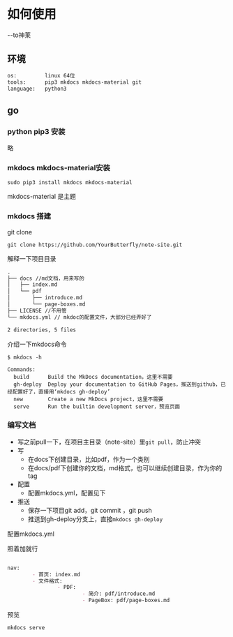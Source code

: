 # 如何使用

--to神莱

## 环境

```txt
os:         linux 64位
tools:      pip3 mkdocs mkdocs-material git
language:   python3
```

## go

### python pip3 安装

略

### mkdocs mkdocs-material安装

```shell
sudo pip3 install mkdocs mkdocs-material
```
mkdocs-material 是主题
### mkdocs 搭建

git clone

```shell
git clone https://github.com/YourButterfly/note-site.git
```

解释一下项目目录

```txt
.
├── docs //md文档，用来写的
│   ├── index.md
│   └── pdf
│       ├── introduce.md
│       └── page-boxes.md
├── LICENSE //不用管
└── mkdocs.yml // mkdoc的配置文件，大部分已经弄好了

2 directories, 5 files

```
介绍一下mkdocs命令

```shell
$ mkdocs -h

Commands:
  build      Build the MkDocs documentation，这里不需要
  gh-deploy  Deploy your documentation to GitHub Pages，推送到github，已经配置好了，直接用‘mkdocs gh-deploy’
  new        Create a new MkDocs project，这里不需要
  serve      Run the builtin development server，预览页面
```

### 编写文档

- 写之前pull一下，在项目主目录（note-site）里`git pull`，防止冲突
- 写
  - 在docs下创建目录，比如pdf，作为一个类别
  - 在docs/pdf下创建你的文档，md格式，也可以继续创建目录，作为你的tag
- 配置
  - 配置mkdocs.yml，配置见下
- 推送
  - 保存一下项目git add，git commit ，git push
  - 推送到gh-deploy分支上，直接`mkdocs gh-deploy`

配置mkdocs.yml

照着加就行

```md

nav:
        - 首页: index.md
        - 文件格式:
                - PDF:
                        - 简介: pdf/introduce.md
                        - PageBox: pdf/page-boxes.md
```

预览

```shell
mkdocs serve
```